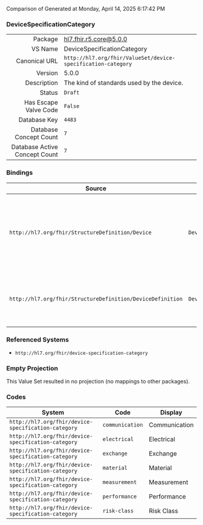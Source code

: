 Comparison of 
Generated at Monday, April 14, 2025 6:17:42 PM

### DeviceSpecificationCategory

|      |     |
| ---: | --- |
| Package | hl7.fhir.r5.core@5.0.0 |
| VS Name | DeviceSpecificationCategory |
| Canonical URL | `http://hl7.org/fhir/ValueSet/device-specification-category` |
| Version | 5.0.0 |
| Description | The kind of standards used by the device. |
| Status | `Draft` |
| Has Escape Valve Code | `False` |
| Database Key | `4483` |
| Database Concept Count | `7` |
| Database Active Concept Count | `7` |
### Bindings

| Source | Element | Binding | Strength | Element Short |
| ------ | ------- | ------- | -------- | ------------- |
| `http://hl7.org/fhir/StructureDefinition/Device` | `Device.conformsTo.category` | `http://hl7.org/fhir/ValueSet/device-specification-category` | `Example` | Describes the common type of the standard, specification, or formal guidance.  communication \| performance \| measurement |
| `http://hl7.org/fhir/StructureDefinition/DeviceDefinition` | `DeviceDefinition.conformsTo.category` | `http://hl7.org/fhir/ValueSet/device-specification-category` | `Example` | Describes the common type of the standard, specification, or formal guidance |

### Referenced Systems

* `http://hl7.org/fhir/device-specification-category`
### Empty Projection

This Value Set resulted in no projection (no mappings to other packages).

### Codes

| System | Code | Display |
| ------ | ---- | ------- |
| `http://hl7.org/fhir/device-specification-category` | `communication` | Communication |
| `http://hl7.org/fhir/device-specification-category` | `electrical` | Electrical |
| `http://hl7.org/fhir/device-specification-category` | `exchange` | Exchange |
| `http://hl7.org/fhir/device-specification-category` | `material` | Material |
| `http://hl7.org/fhir/device-specification-category` | `measurement` | Measurement |
| `http://hl7.org/fhir/device-specification-category` | `performance` | Performance |
| `http://hl7.org/fhir/device-specification-category` | `risk-class` | Risk Class |
